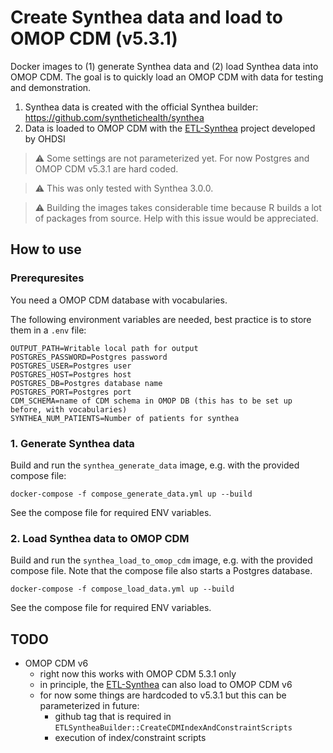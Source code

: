 
# Create Synthea data and load to OMOP CDM (v5.3.1)
Docker images to (1) generate Synthea data and (2) load Synthea data into OMOP CDM. The goal is to quickly load an OMOP CDM with data
for testing and demonstration.

1. Synthea data is created with the official Synthea builder: https://github.com/synthetichealth/synthea
2. Data is loaded to OMOP CDM with the [ETL-Synthea](https://github.com/OHDSI/ETL-Synthea) project developed by OHDSI

> :warning: Some settings are not parameterized yet. For now Postgres and OMOP CDM v5.3.1 are hard coded.

> :warning: This was only tested with Synthea 3.0.0.

> :warning: Building the images takes considerable time because R builds a lot of packages from source. Help with this issue would be appreciated.

## How to use

### Prerequresites
You need a OMOP CDM database with vocabularies.

The following environment variables are needed, best practice is to store them in a `.env` file:

```
OUTPUT_PATH=Writable local path for output
POSTGRES_PASSWORD=Postgres password
POSTGRES_USER=Postgres user
POSTGRES_HOST=Postgres host
POSTGRES_DB=Postgres database name
POSTGRES_PORT=Postgres port
CDM_SCHEMA=name of CDM schema in OMOP DB (this has to be set up before, with vocabularies)
SYNTHEA_NUM_PATIENTS=Number of patients for synthea
```
### 1. Generate Synthea data
Build and run the `synthea_generate_data` image, e.g. with the provided compose file:

```docker-compose -f compose_generate_data.yml up --build```

See the compose file for required ENV variables.

### 2. Load Synthea data to OMOP CDM
Build and run the `synthea_load_to_omop_cdm` image, e.g. with the provided compose file. Note that the compose file
also starts a Postgres database.

```docker-compose -f compose_load_data.yml up --build```

See the compose file for required ENV variables.

## TODO
- OMOP CDM v6
    - right now this works with OMOP CDM 5.3.1 only
    - in principle, the [ETL-Synthea](https://github.com/OHDSI/ETL-Synthea) can also load to OMOP CDM v6
    - for now some things are hardcoded to v5.3.1 but this can be parameterized in future:
        - github tag that is required in `ETLSyntheaBuilder::CreateCDMIndexAndConstraintScripts`
        - execution of index/constraint scripts
